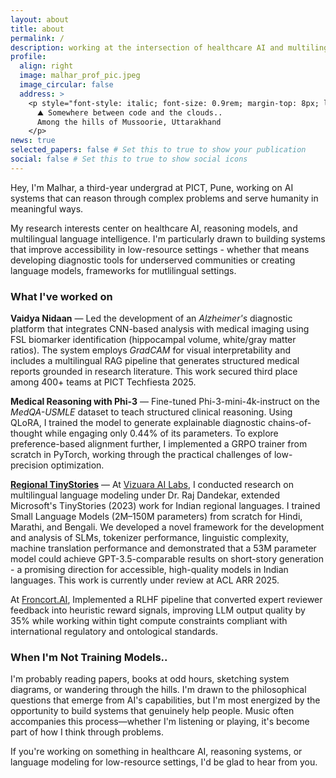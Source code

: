 ```yaml
---
layout: about
title: about
permalink: /
description: working at the intersection of healthcare AI and multilingual language modeling.
profile:
  align: right
  image: malhar_prof_pic.jpeg
  image_circular: false
  address: >
    <p style="font-style: italic; font-size: 0.9rem; margin-top: 8px; line-height: 1.4; color: #6c757d !important;" class="dark:text-gray-400">
      ⛰️ Somewhere between code and the clouds..
      Among the hills of Mussoorie, Uttarakhand
    </p>
news: true
selected_papers: false # Set this to true to show your publication
social: false # Set this to true to show social icons
---
```


Hey, I'm Malhar, a third-year undergrad at PICT, Pune, working on AI systems that can reason through complex problems and serve humanity in meaningful ways.

My research interests center on healthcare AI, reasoning models, and multilingual language intelligence. I'm particularly drawn to building systems that improve accessibility in low-resource settings - whether that means developing diagnostic tools for underserved communities or creating language models, frameworks for mutlilingual settings.

### What I've worked on


**Vaidya Nidaan** — Led the development of an *Alzheimer's* diagnostic platform that integrates CNN-based analysis with medical imaging using FSL biomarker identification (hippocampal volume, white/gray matter ratios). The system employs *GradCAM* for visual interpretability and includes a multilingual RAG pipeline that generates structured medical reports grounded in research literature. This work secured third place among 400+ teams at PICT Techfiesta 2025.

**Medical Reasoning with Phi-3** — Fine-tuned Phi-3-mini-4k-instruct on the *MedQA-USMLE* dataset to teach structured clinical reasoning. Using QLoRA, I trained the model to generate explainable diagnostic chains-of-thought while engaging only 0.44% of its parameters. To explore preference-based alignment further, I implemented a GRPO trainer from scratch in PyTorch, working through the practical challenges of low-precision optimization.

[**Regional TinyStories**](https://arxiv.org/abs/2504.07989) — At [Vizuara AI Labs](https://vizuara.ai), I conducted research on multilingual language modeling under Dr. Raj Dandekar, extended Microsoft's TinyStories (2023) work for Indian regional languages. I trained Small Language Models (2M–150M parameters) from scratch for Hindi, Marathi, and Bengali. We developed a novel framework for the development and analysis of SLMs, tokenizer performance, linguistic complexity, machine translation performance and demonstrated that a 53M parameter model could achieve GPT-3.5-comparable results on short-story generation - a promising direction for accessible, high-quality models in Indian languages. This work is currently under review at ACL ARR 2025.

At [Froncort.AI](https://froncort.ai), Implemented a RLHF pipeline that converted expert reviewer feedback into heuristic reward signals, improving LLM output quality by 35% while working within tight compute constraints compliant with international regulatory and ontological standards. 

### When I'm Not Training Models..

I'm probably reading papers, books at odd hours, sketching system diagrams, or wandering through the hills. I'm drawn to the philosophical questions that emerge from AI's capabilities, but I'm most energized by the opportunity to build systems that genuinely help people. Music often accompanies this process—whether I'm listening or playing, it's become part of how I think through problems.

If you're working on something in healthcare AI, reasoning systems, or language modeling for low-resource settings, I'd be glad to hear from you.
